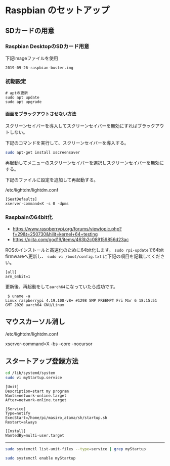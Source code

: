 # Raspbian のセットアップ

<link rel="stylesheet" type="text/css" href="_assets/style.less">

## SDカードの用意

### Raspbian DesktopのSDカード用意

下記Imageファイルを使用

```
2019-09-26-raspbian-buster.img
```

### 初期設定


```
# aptの更新
sudo apt update
sudo apt upgrade
```

#### 画面をブラックアウトさせない方法

スクリーンセイバーを導入してスクリーンセイバーを無効にすればブラックアウトしない。


下記のコマンドを実行して、スクリーンセイバーを導入する。

```bash
sudo apt-get install xscreensaver
```

再起動してメニューのスクリーンセイバーを選択しスクリーンセイバーを無効にする。


下記のファイルに設定を追加して再起動する。

/etc/lightdm/lightdm.conf

```
[SeatDefaults]
xserver-command=X -s 0 -dpms
```

### Raspbainの64bit化

- https://www.raspberrypi.org/forums/viewtopic.php?f=29&t=250730&hilit=kernel+64+testing
- https://qiita.com/god19/items/463b2c089159856d23ac

ROSのインストールと高速化のために64bit化します。
```sudo rpi-update```で64bit firmwareへ更新し、
```sudo vi /boot/config.txt``` に下記の項目を記載してください。

```
[all]
arm_64bit=1
```

更新後、再起動をして```aarch64```になっていたら成功です。
```
 $ uname -a
Linux raspberrypi 4.19.108-v8+ #1298 SMP PREEMPT Fri Mar 6 18:15:51 GMT 2020 aarch64 GNU/Linux
```

## マウスカーソル消し

/etc/lightdm/lightdm.conf

xserver-command=X -bs -core -nocursor


## スタートアップ登録方法


```bash
cd /lib/systemd/system
sudo vi myStartup.service
```

```file
[Unit]
Description=start my program
Wants=network-online.target
After=network-online.target

[Service]
Type=notify
ExecStart=/home/pi/masiro_atama/sh/startup.sh
Restart=always

[Install]
WantedBy=multi-user.target
```

---------------------------------------------------

```bash
sudo systemctl list-unit-files --type=service | grep myStartup

sudo systemctl enable myStartup
```